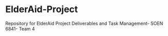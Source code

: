 # ElderAid-Project
Repository for ElderAid Project Deliverables and Task Management- SOEN 6841- Team 4

